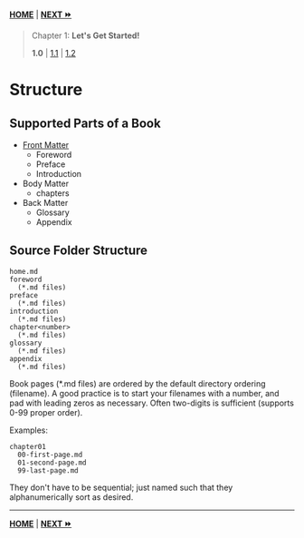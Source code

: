 **[HOME](./index.md)** | **[NEXT ⏩](./62ea9091-d535-4ff9-a15f-7d2c384b8df8.md)**

> Chapter 1: **Let's Get Started!**
>
> **1.0** |
[1.1](./62ea9091-d535-4ff9-a15f-7d2c384b8df8.md) |
[1.2](./0c9d04ea-7f50-4e83-9bc4-6c87ebf60e24.md)



# Structure

## Supported Parts of a Book
- [Front Matter](https://scribewriting.com/preface-vs-foreword-vs-introduction/)
  - Foreword
  - Preface
  - Introduction
- Body Matter
  - chapters
- Back Matter
  - Glossary
  - Appendix

## Source Folder Structure
```
home.md
foreword
  (*.md files)
preface
  (*.md files)
introduction
  (*.md files)
chapter<number>
  (*.md files)
glossary
  (*.md files)
appendix
  (*.md files)
```

Book pages (*.md files) are ordered by the default directory ordering
(filename). A good practice is to start your filenames with a number, and pad
with leading zeros as necessary. Often two-digits is sufficient (supports 0-99
proper order).

Examples:
```
chapter01
  00-first-page.md
  01-second-page.md
  99-last-page.md
```

They don't have to be sequential; just named such that they alphanumerically
sort as desired.


---

**[HOME](./index.md)** | **[NEXT ⏩](./62ea9091-d535-4ff9-a15f-7d2c384b8df8.md)**

